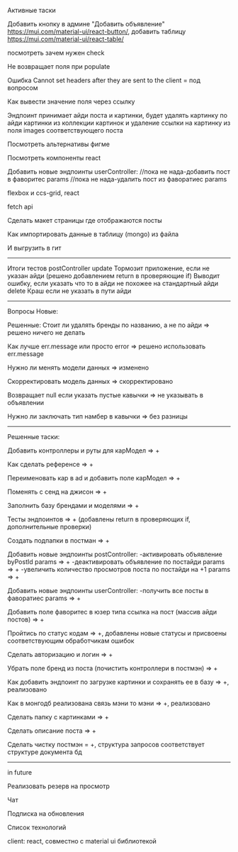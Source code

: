 Активные таски

Добавить кнопку в админе  "Добавить объявление" https://mui.com/material-ui/react-button/, 
добавить таблицу https://mui.com/material-ui/react-table/



посмотреть зачем нужен check

Не возвращает поля при populate

Ошибка Cannot set headers after they are sent to the client = под вопросом

Как вывести значение поля через ссылку 

Эндпоинт принимает айди поста и картинки, будет удалять картинку по айди картинки из коллекции картинок и удаление ссылки на картинку из поля images соответствующего поста

Посмотреть альтернативы фигме 

Посмотреть компоненты react

Добавить новые эндпоинты userController: 
//пока не нада-добавить пост в фаворитес params
//пока не нада-удалить пост из фаворатиес params

flexbox и ccs-grid, react

fetch api 

Сделать макет страницы где отображаются посты

Как импортировать данные в таблицу (mongo) из файла

И выгрузить в гит 
________________________________________________________________________
Итоги тестов
postController
update
Тормозит приложение, если не указан айди (решено добавлением return в проверяющие if)
Выводит ошибку, если указать что то в айди не похожее на стандартный айди
delete 
Краш если не указать в пути айди
________________________________________________________________________
Вопросы
Новые:

Решенные:
Стоит ли удалять бренды по названию, а не по айди => решено ничего не делать 

Как лучше err.message или просто error => решено использовать err.message

Нужно ли менять модели данных => изменено

Скорректировать модель данных => скорректировано

Возвращает null если указать пустые кавычки => не указывать в объявлении

Нужно ли заключать тип намбер в кавычки => без разницы
________________________________________________________________________
Решенные таски:

Добавить контроллеры и руты для карМодел => +

Как сделать референсе => +

Переименовать кар в ad и добавить поле карМодел => +

Поменять с сенд на джисон => +

Заполнить базу брендами и моделями => +

Тесты эндпоинтов => + (добавлены return в проверяющих if, дополнительные проверки)

Создать подпапки в постман => +

Добавить новые эндпоинты postController: 
-активировать объявление byPostId params => +
-деактивировать объявление по постайди params => +
-увеличить количество просмотров поста по постайди на +1 params => +

Добавить новые эндпоинты userController: 
-получить все посты в фаворатиес params => +

Добавить поле фаворитес в юзер типа ссылка на пост (массив айди постов) => +

Пройтись по статус кодам => +, добавлены новые статусы и присвоены соответствующим обработчикам ошибок

Сделать авторизацию и логин => +

Убрать поле бренд из поста (почистить контроллери в постмэн) => +

Как добавить эндпоинт по загрузке картинки и сохранять ее в базу => +, реализовано

Как в монгодб реализована связь мэни то мэни => +, реализовано

Сделать папку с картинками => +

Сделать описание поста => +

Сделать чистку постмэн = +, структура запросов соответствует структуре документа бд
________________________________________________________________________
in future

Реализовать резерв на просмотр

Чат

Подписка на обновления

Список технологий 

client: react, совместно с material ui библиотекой